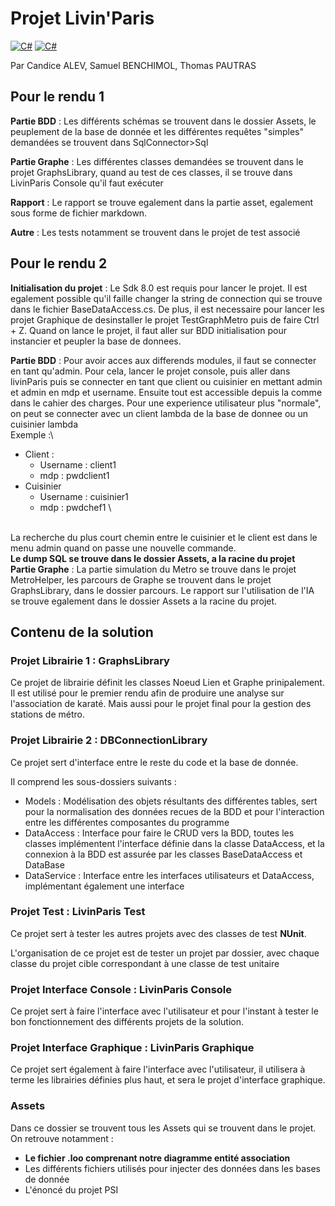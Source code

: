 # Projet Livin'Paris
[![C#](https://img.shields.io/badge/C%23-youlike?label=Language)](https://img.shields.io/badge/C%23-youlike?label=Language)
[![C#](https://img.shields.io/badge/.NET-youlike?logoColor=%23b024b3&label=Framework&color=%23b024b3
)](https://img.shields.io/badge/.NET-youlike?logoColor=%23b024b3&label=Framework&color=%23b024b3
)

Par Candice ALEV, Samuel BENCHIMOL, Thomas PAUTRAS

## Pour le rendu 1

**Partie BDD** : Les différents schémas se trouvent dans le dossier Assets,
le peuplement de la base de donnée et les différentes requêtes "simples" demandées se trouvent dans
SqlConnector>Sql

**Partie Graphe** : Les différentes classes demandées se trouvent dans le projet
GraphsLibrary, quand au test de ces classes, il se trouve dans LivinParis Console qu'il faut exécuter

**Rapport** : Le rapport se trouve egalement dans la partie asset, egalement sous forme de fichier markdown.

**Autre** : Les tests notamment se trouvent dans le projet de test associé

## Pour le rendu 2

**Initialisation du projet** : Le Sdk 8.0 est requis pour lancer le projet. Il est egalement possible qu'il faille changer la string
de connection qui se trouve dans le fichier BaseDataAccess.cs. De plus, il est necessaire pour lancer les projet Graphique
de desinstaller le projet TestGraphMetro puis de faire Ctrl + Z. 
Quand on lance le projet, il faut aller sur BDD initialisation pour instancier et peupler la base de donnees.

**Partie BDD** : Pour avoir acces aux differends modules, il faut se connecter en tant qu'admin. Pour cela, lancer le projet console,
puis aller dans livinParis puis se connecter en tant que client ou cuisinier en mettant admin et admin en mdp et username.
Ensuite tout est accessible depuis la comme dans le cahier des charges.
Pour une experience utilisateur plus "normale", on peut se connecter avec un client lambda de la base de donnee ou un cuisinier lambda\
Exemple :\
- Client :
  - Username : client1
  - mdp : pwdclient1
- Cuisinier
  - Username : cuisinier1
  - mdp : pwdchef1 \
 
\
La recherche du plus court chemin entre le cuisinier et le client est dans le menu admin quand on passe une nouvelle commande. \
**Le dump SQL se trouve dans le dossier Assets, a la racine du projet** \
**Partie Graphe** : La partie simulation du Metro se trouve dans le projet MetroHelper, les parcours de Graphe se trouvent dans le 
projet GraphsLibrary, dans le dossier parcours. Le rapport sur l'utilisation de l'IA se trouve egalement dans le dossier Assets a la racine du projet.

## Contenu de la solution

### Projet Librairie 1 : GraphsLibrary

Ce projet de librairie définit les classes Noeud Lien et Graphe prinipalement. Il est utilisé pour le premier rendu afin de produire une analyse sur l'association de karaté.
Mais aussi pour le projet final pour la gestion des stations de métro.

### Projet Librairie 2 : DBConnectionLibrary

Ce projet sert d'interface entre le reste du code et la base de donnée.

Il comprend les sous-dossiers suivants :

  - Models : Modélisation des objets résultants des différentes tables, sert pour la normalisation des données recues de la BDD et pour l'interaction entre les différentes composantes du programme
  - DataAccess : Interface pour faire le CRUD vers la BDD, toutes les classes implémentent l'interface définie dans la classe DataAccess, et la connexion à la BDD est assurée par les classes BaseDataAccess et DataBase
  - DataService : Interface entre les interfaces utilisateurs et DataAccess, implémentant également une interface

### Projet Test : LivinParis Test

Ce projet sert à tester les autres projets avec des classes de test **NUnit**.

L'organisation de ce projet est de tester un projet par dossier, avec chaque classe du projet cible correspondant à une classe de test unitaire

### Projet Interface Console : LivinParis Console

Ce projet sert à faire l'interface avec l'utilisateur et pour l'instant à tester le bon fonctionnement des différents projets de la solution.

### Projet Interface Graphique : LivinParis Graphique

Ce projet sert également à faire l'interface avec l'utilisateur, il utilisera à terme les librairies définies plus haut, et sera le projet d'interface graphique.

### Assets

Dans ce dossier se trouvent tous les Assets qui se trouvent dans le projet.
On retrouve notamment :
- **Le fichier .loo comprenant notre diagramme entité association**
- Les différents fichiers utilisés pour injecter des données dans les bases de donnée
- L'énoncé du projet PSI